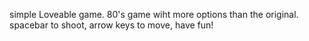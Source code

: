 simple Loveable game. 80's game wiht more options than the original. spacebar to shoot, arrow keys to move, have fun! 
